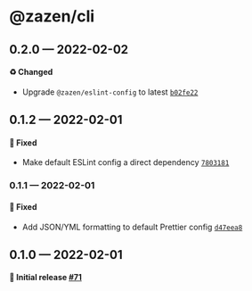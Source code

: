 # @zazen/cli

## 0.2.0 — 2022-02-02

#### ♻️ Changed

- Upgrade `@zazen/eslint-config` to latest [`b02fe22`](https://github.com/stormwarning/zazen/commit/b02fe225e8ca1081a8f7d9c6858a0fc6c88c3f8a)

## 0.1.2 — 2022-02-01

#### 🐛 Fixed

- Make default ESLint config a direct dependency [`7803181`](https://github.com/stormwarning/zazen/commit/780318175544b5001e63c8abd387837c058576f3)

### 0.1.1 — 2022-02-01

#### 🐛 Fixed

- Add JSON/YML formatting to default Prettier config [`d47eea8`](https://github.com/stormwarning/zazen/commit/d47eea8ef9353d7f323795da183b48ffcfc846ce)

## 0.1.0 — 2022-02-01

#### 🎉 Initial release [#71](https://github.com/stormwarning/zazen/pull/71)
